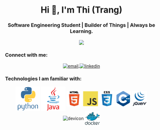 <!--
**ttranng2601/AboutMe** is a ✨ _special_ ✨ repository because its `README.md` (this file) appears on your GitHub profile.

Here are some ideas to get you started:

- 🔭 I’m currently working on ...
- 🌱 I’m currently learning ...
- 👯 I’m looking to collaborate on ...
- 🤔 I’m looking for help with ...
- 💬 Ask me about ...
- 📫 How to reach me: ...
- 😄 Pronouns: ...
- ⚡ Fun fact: ...
-->

<h1 align="center">Hi 👋, I'm Thi (Trang)</h1>

<h3 align="center">Software Engineering Student | Builder of Things | Always be Learning.</h3>

<p align="center"><img align="center" src="https://tenor.com/view/hello-grass-yan-jun-hi-gif-5636088"></p>

<h3 align="left">Connect with me:</h3>

<p align="center">
	<a href="mailto:Thi.Thuy.Trang.Tran-1@ou.edu@gmail.com" target="_blank">
		<img align="center" src="https://upload.wikimedia.org/wikipedia/commons/4/4e/Mail_%28iOS%29.svg" alt="email" height="40" width="40" />
	</a>
	<a href="https://www.linkedin.com/in/ttranng/" target="_blank"">
		<img align="center" src="https://user-images.githubusercontent.com/98120384/219729767-329cec5a-8ef5-4f60-a67a-4e427909740e.png" alt="linkedin" height="40" width="40" />
	</a>
</p>

<h3 align="left">Technologies I am familiar with:</h3>
<p align="center">
    <img align="center" src="https://raw.githubusercontent.com/devicons/devicon/master/icons/python/python-original-wordmark.svg" height="80" width="80" />
	<img align="center" src="https://raw.githubusercontent.com/devicons/devicon/master/icons/java/java-original-wordmark.svg" height="80" width="80" />
		<img align="center" src="https://raw.githubusercontent.com/devicons/devicon/master/icons/html5/html5-original-wordmark.svg" alt="devicon" height="50" width="50" />
        <img align="center" src="https://raw.githubusercontent.com/devicons/devicon/master/icons/javascript/javascript-original.svg" alt="devicon" height="50" width="50" />
		<img align="center" src="https://raw.githubusercontent.com/devicons/devicon/master/icons/css3/css3-original-wordmark.svg" alt="devicon" height="50" width="50" />
		<img align="center" src="https://raw.githubusercontent.com/devicons/devicon/master/icons/cplusplus/cplusplus-original.svg" alt="devicon" height="50" width="50" />
		<img align="center" src="https://raw.githubusercontent.com/devicons/devicon/master/icons/jquery/jquery-original-wordmark.svg" alt="devicon" height="50" width="50" />
		<img align="center" src="https://static.djangoproject.com/img/logos/django-logo-positive.png" alt="devicon" height="50" width="50" />
		<img align="center" src="https://raw.githubusercontent.com/devicons/devicon/master/icons/docker/docker-original-wordmark.svg" height="50" width="50" />
</p>
<!--END_SECTION:waka-->
